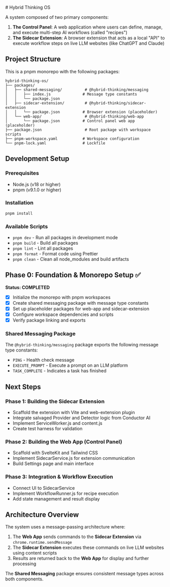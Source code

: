 \# Hybrid Thinking OS

A system composed of two primary components:

1. **The Control Panel**: A web application where users can define, manage, and execute multi-step AI workflows (called "recipes")
2. **The Sidecar Extension**: A browser extension that acts as a local "API" to execute workflow steps on live LLM websites (like ChatGPT and Claude)

## Project Structure

This is a pnpm monorepo with the following packages:

```
hybrid-thinking-os/
├── packages/
│   ├── shared-messaging/          # @hybrid-thinking/messaging
│   │   ├── index.js              # Message type constants
│   │   └── package.json
│   ├── sidecar-extension/         # @hybrid-thinking/sidecar-extension
│   │   └── package.json          # Browser extension (placeholder)
│   └── web-app/                   # @hybrid-thinking/web-app
│       └── package.json          # Control panel web app (placeholder)
├── package.json                   # Root package with workspace scripts
├── pnpm-workspace.yaml           # Workspace configuration
└── pnpm-lock.yaml                # Lockfile
```

## Development Setup

### Prerequisites
- Node.js (v18 or higher)
- pnpm (v9.1.0 or higher)

### Installation
```bash
pnpm install
```

### Available Scripts
- `pnpm dev` - Run all packages in development mode
- `pnpm build` - Build all packages
- `pnpm lint` - Lint all packages
- `pnpm format` - Format code using Prettier
- `pnpm clean` - Clean all node_modules and build artifacts

## Phase 0: Foundation & Monorepo Setup ✅

**Status: COMPLETED**

- [x] Initialize the monorepo with pnpm workspaces
- [x] Create shared messaging package with message type constants
- [x] Set up placeholder packages for web-app and sidecar-extension
- [x] Configure workspace dependencies and scripts
- [x] Verify package linking and exports

### Shared Messaging Package

The `@hybrid-thinking/messaging` package exports the following message type constants:

- `PING` - Health check message
- `EXECUTE_PROMPT` - Execute a prompt on an LLM platform
- `TASK_COMPLETE` - Indicates a task has finished

## Next Steps

### Phase 1: Building the Sidecar Extension
- Scaffold the extension with Vite and web-extension plugin
- Integrate salvaged Provider and Detector logic from Conductor AI
- Implement ServiceWorker.js and content.js
- Create test harness for validation

### Phase 2: Building the Web App (Control Panel)
- Scaffold with SvelteKit and Tailwind CSS
- Implement SidecarService.js for extension communication
- Build Settings page and main interface

### Phase 3: Integration & Workflow Execution
- Connect UI to SidecarService
- Implement WorkflowRunner.js for recipe execution
- Add state management and result display

## Architecture Overview

The system uses a message-passing architecture where:

1. The **Web App** sends commands to the **Sidecar Extension** via `chrome.runtime.sendMessage`
2. The **Sidecar Extension** executes these commands on live LLM websites using content scripts
3. Results are returned back to the **Web App** for display and further processing

The **Shared Messaging** package ensures consistent message types across both components.